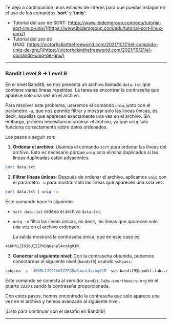 
Te dejo a continuación unos enlaces de interés para que puedas indagar en el uso de los comandos ‘**sort**‘ y ‘**uniq**‘:

- Tutorial del uso de SORT: [https://www.ibidemgroup.com/edu/tutorial-sort-linux-unix/](https://www.ibidemgroup.com/edu/tutorial-sort-linux-unix/)
- Tutorial del uso de UNIQ: [https://victorhckinthefreeworld.com/2021/10/21/el-comando-uniq-de-gnu/](https://victorhckinthefreeworld.com/2021/10/21/el-comando-uniq-de-gnu/)

---

### Bandit Level 8 → Level 9

En el nivel Bandit8, se nos presenta un archivo llamado `data.txt` que contiene varias líneas repetidas. La tarea es encontrar la contraseña que aparece solo una vez en el archivo.

Para resolver este problema, usaremos el comando `uniq` junto con el parámetro `-u`, que nos permite filtrar y mostrar solo las líneas únicas, es decir, aquellas que aparecen exactamente una vez en el archivo. Sin embargo, primero necesitamos ordenar el archivo, ya que `uniq` solo funciona correctamente sobre datos ordenados.

Los pasos a seguir son:

1. **Ordenar el archivo**: Usamos el comando `sort` para ordenar las líneas del archivo. Esto es necesario porque `uniq` solo elimina duplicados si las líneas duplicadas están adyacentes.

```bash
sort data.txt
```

2. **Filtrar líneas únicas**: Después de ordenar el archivo, aplicamos `uniq` con el parámetro `-u` para mostrar solo las líneas que aparecen una sola vez.

```bash
sort data.txt | uniq -u
```

Este comando hace lo siguiente:
- `sort data.txt` ordena el archivo `data.txt`.
- `uniq -u` filtra las líneas únicas, es decir, las líneas que aparecen solo una vez en el archivo ordenado.

   La salida mostrará la contraseña única, que en este caso es:

```bash
4CKMh1JI91bUIZZPXDqGanal4xvAg0JM
```

3. **Conectar al siguiente nivel**: Con la contraseña obtenida, podemos conectarnos al siguiente nivel (`bandit9`) usando `sshpass`:

```bash
sshpass -p '4CKMh1JI91bUIZZPXDqGanal4xvAg0JM' ssh bandit9@bandit.labs.overthewire.org -p 2220
```

   Este comando se conecta al servidor `bandit.labs.overthewire.org` en el puerto `2220` usando la contraseña proporcionada.

Con estos pasos, hemos encontrado la contraseña que solo aparece una vez en el archivo y hemos avanzado al siguiente nivel. 

¡Listo para continuar con el desafío en Bandit9!

---
